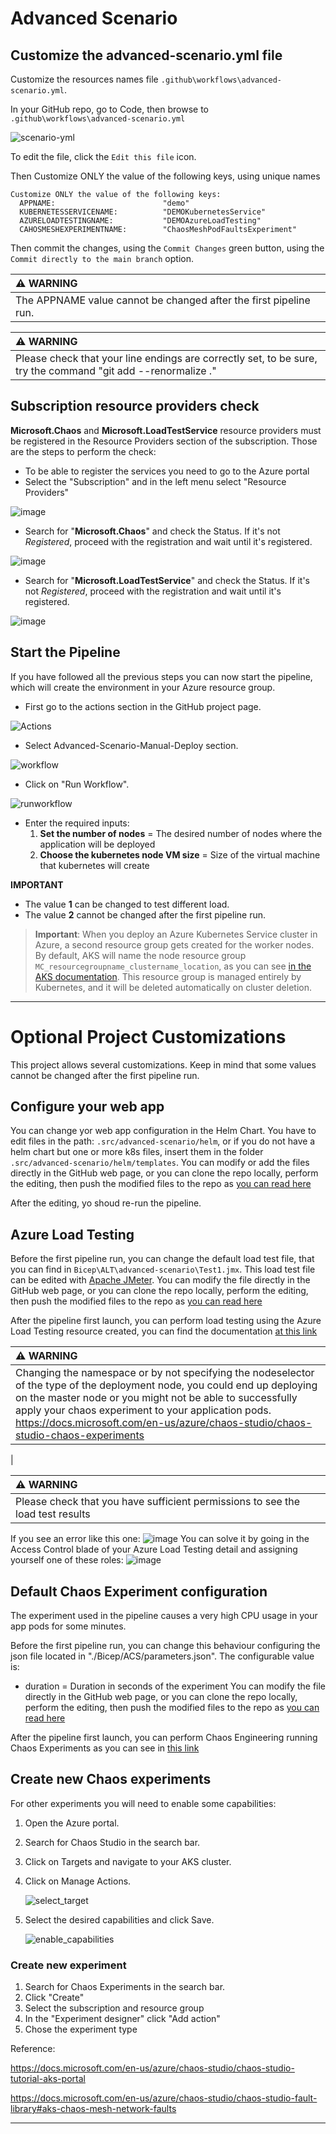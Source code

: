 # Advanced Scenario
## Customize the advanced-scenario.yml file

Customize the resources names file `.github\workflows\advanced-scenario.yml`.

In your GitHub repo, go to Code, then browse to `.github\workflows\advanced-scenario.yml`

![scenario-yml](https://user-images.githubusercontent.com/68650212/174091933-de581c35-f765-410c-b11d-746fd2508c34.PNG)

To edit the file, click the `Edit this file` icon.

Then Customize ONLY the value of the following keys, using unique names

```
Customize ONLY the value of the following keys:
  APPNAME:                        "demo"
  KUBERNETESSERVICENAME:          "DEMOKubernetesService"
  AZURELOADTESTINGNAME:           "DEMOAzureLoadTesting"
  CAHOSMESHEXPERIMENTNAME:        "ChaosMeshPodFaultsExperiment"
```

Then commit the changes, using the `Commit Changes` green button, using the ` Commit directly to the main branch` option.

| :warning: WARNING                                                                                            |
| :----------------------------------------------------------------------------------------------------------- |
|  The APPNAME value cannot be changed after the first pipeline run.                                           |

| :warning: WARNING                                                                                            |
| :----------------------------------------------------------------------------------------------------------- |
| Please check that your line endings are correctly set, to be sure, try the command "git add --renormalize ." |

## Subscription resource providers check

**Microsoft.Chaos** and **Microsoft.LoadTestService** resource providers must be registered in the Resource Providers section of the subscription.
Those are the steps to perform the check:

- To be able to register the services you need to go to the Azure portal
- Select the "Subscription" and in the left menu select "Resource Providers"

![image](https://user-images.githubusercontent.com/60384226/165717039-5deec0af-0d8f-42b4-a023-9e6a48232ffd.png)

- Search for "**Microsoft.Chaos**" and check the Status. If it's not _Registered_, proceed with the registration and wait until it's registered.

![image](https://user-images.githubusercontent.com/60384226/165717493-982fdbb9-d3ff-4496-be17-2c6d1052d850.png)

- Search for "**Microsoft.LoadTestService**" and check the Status. If it's not _Registered_, proceed with the registration and wait until it's registered.

![image](https://user-images.githubusercontent.com/60384226/165717225-4396d967-fb16-4c23-b474-d89b5d071f16.png)

## Start the Pipeline

If you have followed all the previous steps you can now start the pipeline, which will create the environment in your Azure resource group.

- First go to the actions section in the GitHub project page.

![Actions](https://user-images.githubusercontent.com/60384226/166692831-25fe6373-d2c6-488d-b532-7f6dc964cef3.png)

- Select Advanced-Scenario-Manual-Deploy section.

![workflow](https://user-images.githubusercontent.com/68650212/174091766-0dad557b-3ae9-41ed-9a9d-360cc714950b.PNG)

- Click on "Run Workflow".

![runworkflow](https://user-images.githubusercontent.com/68650212/174092406-fca597e9-6bb6-40b2-827a-32f0923565cb.PNG)

- Enter the required inputs:
  1. **Set the number of nodes** = The desired number of nodes where the application will be deployed
  2. **Choose the kubernetes node VM size** = Size of the virtual machine that kubernetes will create

**IMPORTANT**

- The value **1** can be changed to test different load.
- The value **2** cannot be changed after the first pipeline run.

> **Important**: When you deploy an Azure Kubernetes Service cluster in Azure, a second resource group gets created for the worker nodes. By default, AKS will name the node resource group `MC_resourcegroupname_clustername_location`, as you can see [in the AKS documentation](https://docs.microsoft.com/en-us/azure/aks/cluster-configuration#custom-resource-group-name). This resource group is managed entirely by Kubernetes, and it will be deleted automatically on cluster deletion.

---

# Optional Project Customizations

This project allows several customizations. Keep in mind that some values cannot be changed after the first pipeline run.

## Configure your web app

You can change yor web app configuration in the Helm Chart. You have to edit files in the path: `.src/advanced-scenario/helm`, or if you do not have a helm chart but one or more k8s files, insert them in the folder `.src/advanced-scenario/helm/templates`. You can modify or add the files directly in the GitHub web page, or you can clone the repo locally, perform the editing, then push the modified files to the repo as [you can read here](https://docs.github.com/en/repositories/creating-and-managing-repositories/cloning-a-repository)

After the editing, yo shoud re-run the pipeline.

## Azure Load Testing

Before the first pipeline run, you can change the default load test file, that you can find in `Bicep\ALT\advanced-scenario\Test1.jmx`. This load test file can be edited with [Apache JMeter](https://jmeter.apache.org/). You can modify the file directly in the GitHub web page, or you can clone the repo locally, perform the editing, then push the modified files to the repo as [you can read here](https://docs.github.com/en/repositories/creating-and-managing-repositories/cloning-a-repository)

After the pipeline first launch, you can perform load testing using the Azure Load Testing resource created, you can find the documentation [at this link](https://docs.microsoft.com/en-us/azure/load-testing/)

| :warning: WARNING                                                                                            |
| :----------------------------------------------------------------------------------------------------------- |
|  Changing the namespace or by not specifying the nodeselector of the type of the deployment node, you could end up deploying on the master node or you might not be able to successfully apply your chaos experiment to your application pods. https://docs.microsoft.com/en-us/azure/chaos-studio/chaos-studio-chaos-experiments                                  
 |

| :warning: WARNING                                                                                            |
| :----------------------------------------------------------------------------------------------------------- |
| Please check that you have sufficient permissions to see the load test results |
If you see an error like this one:
![image](https://user-images.githubusercontent.com/85103736/170235711-8c13b1f9-f31b-4787-8950-739261b525b5.png)
You can solve it by going in the Access Control blade of your Azure Load Testing detail and assigning yourself one of these roles:
![image](https://user-images.githubusercontent.com/8000532/170243532-97bc1dba-aec8-40b0-8cf3-6472124cc51e.png)


## Default Chaos Experiment configuration

The experiment used in the pipeline causes a very high CPU usage in your app pods for some minutes.

Before the first pipeline run, you can change this behaviour configuring the json file located in "./Bicep/ACS/parameters.json".
The configurable value is:

- duration = Duration in seconds of the experiment
  You can modify the file directly in the GitHub web page, or you can clone the repo locally, perform the editing, then push the modified files to the repo as [you can read here](https://docs.github.com/en/repositories/creating-and-managing-repositories/cloning-a-repository)

After the pipeline first launch, you can perform Chaos Engineering running Chaos Experiments as you can see in [this link](https://docs.microsoft.com/en-us/azure/chaos-studio/chaos-studio-run-experiment)

## Create new Chaos experiments

For other experiments you will need to enable some capabilities:

1. Open the Azure portal.
2. Search for Chaos Studio in the search bar.
3. Click on Targets and navigate to your AKS cluster.
4. Click on Manage Actions.

   ![select_target](https://user-images.githubusercontent.com/33416347/167161518-a147d25d-331e-4bd0-b6fe-86f044ef3e64.PNG)

5. Select the desired capabilities and click Save.

   ![enable_capabilities](https://user-images.githubusercontent.com/33416347/167161436-8ade4f7a-1ea6-4196-a3ec-41e5cb2b4491.PNG)

### Create new experiment

1. Search for Chaos Experiments in the search bar.
2. Click "Create"
3. Select the subscription and resource group
4. In the "Experiment designer" click "Add action"
5. Chose the experiment type

Reference:

https://docs.microsoft.com/en-us/azure/chaos-studio/chaos-studio-tutorial-aks-portal

https://docs.microsoft.com/en-us/azure/chaos-studio/chaos-studio-fault-library#aks-chaos-mesh-network-faults

---
